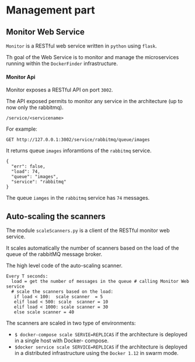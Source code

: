 # Management part


## Monitor Web Service

`Monitor` is a RESTful web service written in `python` using `flask`.

Th goal of the Web Service is to monitor and manage the microservices running within the `DockerFinder` infrastructure.


#### Monitor Api

Monitor exposes a RESTful API on port `3002`.

The API exposed permits to monitor any service in the architecture (up to now only the rabbitmq).

```
/service/<servicename>

```
For example:

```
GET http://127.0.0.1:3002/service/rabbitmq/queue/images

```
It returns queue `images` inforamtions of the `rabbitmq` service.


```
{
  "err": false,
  "load": 74,
  "queue": "images",
  "service": "rabbitmq"
}
```
The queue `iamges` in the `rabbitmq` service has `74` messages.


## Auto-scaling the scanners
The module `scaleScanners.py` is a client of the RESTful monitor web service.


It scales automatically the number of scanners based on the load of the queue of the rabbitMQ message broker.

The high level code of the auto-scaling scanner.
```
Every T seconds:
  load = get the number of messages in the queue # calling Monitor Web service
  # scale the scanners based on the load:
   if load < 100:  scale scanner  = 5
   elif load < 500: scale  scanner = 10
   elif load < 1000: scale scanner = 30
   else scale scanner = 40
```

The scanners are scaled in two type of environments:
  - `$ docker-compose scale SERVIE=REPLICAS` if the architecture is deployed in a single host with Docker- compose.
  - `$docker service scale SERVICE=REPLICAS` if the architecture is deployed in a distributed infrastructure using the `Docker 1.12` in swarm mode.
